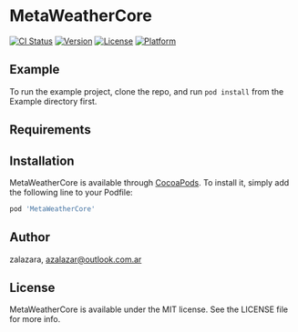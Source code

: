 # MetaWeatherCore

[![CI Status](https://img.shields.io/travis/zalazara/MetaWeatherCore.svg?style=flat)](https://travis-ci.org/zalazara/MetaWeatherCore)
[![Version](https://img.shields.io/cocoapods/v/MetaWeatherCore.svg?style=flat)](https://cocoapods.org/pods/MetaWeatherCore)
[![License](https://img.shields.io/cocoapods/l/MetaWeatherCore.svg?style=flat)](https://cocoapods.org/pods/MetaWeatherCore)
[![Platform](https://img.shields.io/cocoapods/p/MetaWeatherCore.svg?style=flat)](https://cocoapods.org/pods/MetaWeatherCore)

## Example

To run the example project, clone the repo, and run `pod install` from the Example directory first.

## Requirements

## Installation

MetaWeatherCore is available through [CocoaPods](https://cocoapods.org). To install
it, simply add the following line to your Podfile:

```ruby
pod 'MetaWeatherCore'
```

## Author

zalazara, azalazar@outlook.com.ar

## License

MetaWeatherCore is available under the MIT license. See the LICENSE file for more info.
